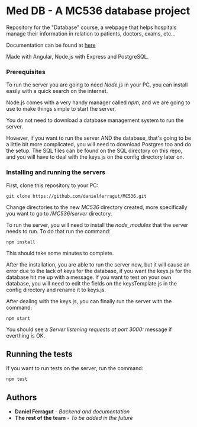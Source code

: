 # Med DB - A MC536 database project

Repository for the "Database" course, a webpage that helps hospitals manage their information in relation to patients, doctors, exams, etc... 

Documentation can be found at [here](https://documenter.getpostman.com/view/6594656/S1TR5L3z?version=latest)

Made with Angular, Node.js with Express and PostgreSQL.

<!-- ## Getting Started

If you want to try  -->

### Prerequisites

To run the server you are going to need *Node.js* in your PC, you can install easily with a quick search on the internet. 

Node.js comes with a very handy manager called *npm*, and we are going to use to make things simple to start the server.

You do not need to download a database management system to run the server.

However, if you want to run the server AND the database, that's going to be a little bit more complicated, you will need to download Postgres too and do the setup. The SQL files can be found on the SQL directory on this repo, and you will have to deal with the keys.js on the config directory later on.


### Installing and running the servers

First, clone this repository to your PC:

```
git clone https://github.com/danielferragut/MC536.git
```

Change directories to the new *MC536* directory created, more specifically you want to go to */MC536/server* directory.

To run the server, you will need to install the *node_modules* that the server needs to run. To do that run the command:

```
npm install
```
This should take some minutes to complete.

After the installation, you are able to run the server now, but it will cause an error due to the lack of keys for the database, if you want the keys.js for the database hit me up with a message. If you want to test on your own database, you will need to edit the fields on the keysTemplate.js in the config directory and rename it to keys.js.

After dealing with the keys.js, you can finally run the server with the command:

```
npm start
```

You should see a *Server listening requests at port 3000:* message if everthing is OK.


## Running the tests

If you want to run tests on the server, run the command:

```
npm test
```


<!-- ### And coding style tests

Explain what these tests test and why

```
Give an example
``` -->

<!-- ## Built With

* [Dropwizard](http://www.dropwizard.io/1.0.2/docs/) - The web framework used
* [Maven](https://maven.apache.org/) - Dependency Management
* [ROME](https://rometools.github.io/rome/) - Used to generate RSS Feeds

## Contributing

Please read [CONTRIBUTING.md](https://gist.github.com/PurpleBooth/b24679402957c63ec426) for details on our code of conduct, and the process for submitting pull requests to us.

## Versioning

We use [SemVer](http://semver.org/) for versioning. For the versions available, see the [tags on this repository](https://github.com/your/project/tags).  -->

## Authors

* **Daniel Ferragut** - *Backend and documentation*
* **The rest of the team** - *To be added in the future*

